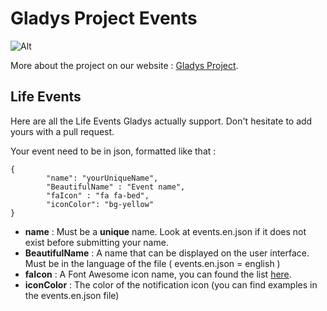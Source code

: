 Gladys Project Events
=======================

![Alt](http://gladysproject.com/assets/images/presentation/facebook_share_gladys.jpg)

More about the project on our website : [Gladys Project](http://gladysproject.com).

Life Events
-------------

Here are all the Life Events Gladys actually support. Don't hesitate to add yours with a pull request.

Your event need to be in json, formatted like that :
 
```
{ 
		"name": "yourUniqueName", 
		"BeautifulName" : "Event name",  
		"faIcon" : "fa fa-bed", 
		"iconColor": "bg-yellow"
}
```

* **name** : Must be a **unique** name. Look at events.en.json if it does not exist before submitting your name.
* **BeautifulName** : A name that can be displayed on the user interface. Must be in the language of the file ( events.en.json = english )
* **faIcon** : A Font Awesome icon name, you can found the list [here](https://fortawesome.github.io/Font-Awesome/icons/).
* **iconColor** : The color of the notification icon (you can find examples in the events.en.json file)